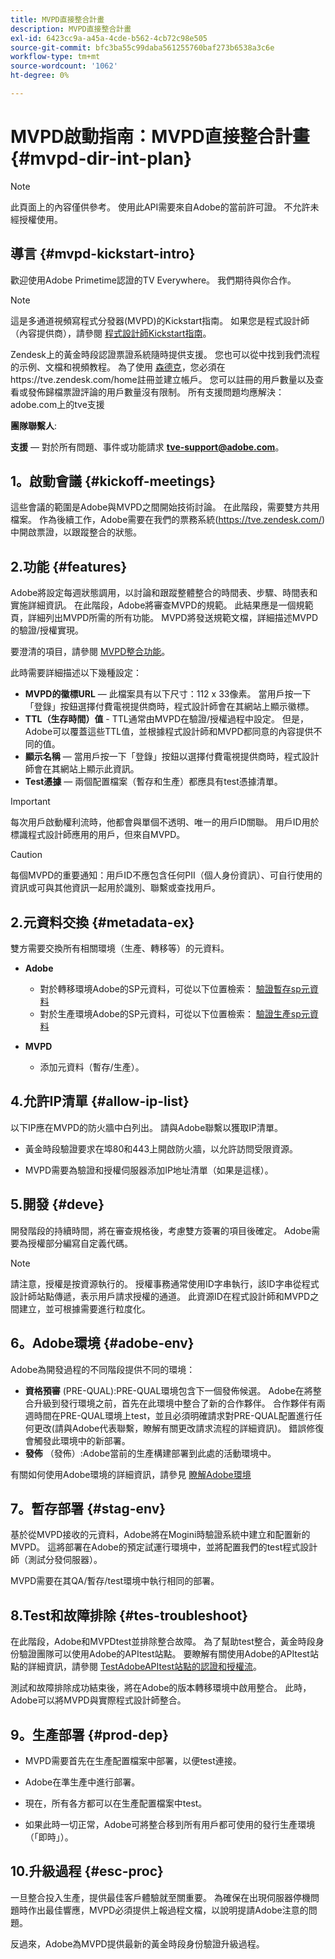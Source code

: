 ```yaml
---
title: MVPD直接整合計畫
description: MVPD直接整合計畫
exl-id: 6423cc9a-a45a-4cde-b562-4cb72c98e505
source-git-commit: bfc3ba55c99daba561255760baf273b6538a3c6e
workflow-type: tm+mt
source-wordcount: '1062'
ht-degree: 0%

---
```


# MVPD啟動指南：MVPD直接整合計畫 {#mvpd-dir-int-plan}

>[!NOTE]
>
>此頁面上的內容僅供參考。 使用此API需要來自Adobe的當前許可證。 不允許未經授權使用。

## 導言 {#mvpd-kickstart-intro}

歡迎使用Adobe Primetime認證的TV Everywhere。  我們期待與你合作。

>[!NOTE]
>
>這是多通道視頻寫程式分發器(MVPD)的Kickstart指南。 如果您是程式設計師（內容提供商），請參閱 [程式設計師Kickstart指南](/help/authentication/programmer-kickstart-guide.md)。

Zendesk上的黃金時段認證票證系統隨時提供支援。 您也可以從中找到我們流程的示例、文檔和視頻教程。 為了使用 [森德克](https://adobeprimetime.zendesk.com/)，您必須在https://tve.zendesk.com/home註冊並建立帳戶。 您可以註冊的用戶數量以及查看或發佈歸檔票證評論的用戶數量沒有限制。 所有支援問題均應解決：adobe.com上的tve支援

**團隊聯繫人**:

**支援**  — 對於所有問題、事件或功能請求 **tve-support@adobe.com**。

## 1。啟動會議 {#kickoff-meetings}

這些會議的範圍是Adobe與MVPD之間開始技術討論。 在此階段，需要雙方共用檔案。 作為後續工作，Adobe需要在我們的票務系統(https://tve.zendesk.com/)中開啟票證，以跟蹤整合的狀態。

## 2.功能 {#features}

Adobe將設定每週狀態調用，以討論和跟蹤整體整合的時間表、步驟、時間表和實施詳細資訊。 在此階段，Adobe將審查MVPD的規範。 此結果應是一個規範頁，詳細列出MVPD所需的所有功能。 MVPD將發送規範文檔，詳細描述MVPD的驗證/授權實現。

要澄清的項目，請參閱 [MVPD整合功能](/help/authentication/mvpd-integr-features.md)。

此時需要詳細描述以下幾種設定：

* **MVPD的徽標URL**  — 此檔案具有以下尺寸：112 x 33像素。 當用戶按一下「登錄」按鈕選擇付費電視提供商時，程式設計師會在其網站上顯示徽標。
* **TTL（生存時間）值** - TTL通常由MVPD在驗證/授權過程中設定。 但是，Adobe可以覆蓋這些TTL值，並根據程式設計師和MVPD都同意的內容提供不同的值。
* **顯示名稱**  — 當用戶按一下「登錄」按鈕以選擇付費電視提供商時，程式設計師會在其網站上顯示此資訊。
* **Test憑據**  — 兩個配置檔案（暫存和生產）都應具有test憑據清單。

>[!IMPORTANT]
>
>每次用戶啟動權利流時，他都會與單個不透明、唯一的用戶ID關聯。  用戶ID用於標識程式設計師應用的用戶，但來自MVPD。

>[!CAUTION]
>
>每個MVPD的重要通知：用戶ID不應包含任何PII（個人身份資訊）、可自行使用的資訊或可與其他資訊一起用於識別、聯繫或查找用戶。

## 2.元資料交換 {#metadata-ex}

雙方需要交換所有相關環境（生產、轉移等）的元資料。

* **Adobe**
   * 對於轉移環境Adobe的SP元資料，可從以下位置檢索： [驗證暫存sp元資料](https://sp.auth-staging.adobe.com/sp/metadata)
   * 對於生產環境Adobe的SP元資料，可從以下位置檢索： [驗證生產sp元資料](https://sp.auth.adobe.com/sp/metadata)

* **MVPD**
   * 添加元資料（暫存/生產）。

## 4.允許IP清單 {#allow-ip-list}

以下IP應在MVPD的防火牆中白列出。 請與Adobe聯繫以獲取IP清單。

* 黃金時段驗證要求在埠80和443上開啟防火牆，以允許訪問受限資源。

* MVPD需要為驗證和授權伺服器添加IP地址清單（如果是這樣）。

## 5.開發 {#deve}

開發階段的持續時間，將在審查規格後，考慮雙方簽署的項目後確定。 Adobe需要為授權部分編寫自定義代碼。

>[!NOTE]
>
>請注意，授權是按資源執行的。 授權事務通常使用ID字串執行，該ID字串從程式設計師站點傳遞，表示用戶請求授權的通道。 此資源ID在程式設計師和MVPD之間建立，並可根據需要進行粒度化。

## 6。Adobe環境 {#adobe-env}

Adobe為開發過程的不同階段提供不同的環境：

* **資格預審** (PRE-QUAL):PRE-QUAL環境包含下一個發佈候選。 Adobe在將整合升級到發行環境之前，首先在此環境中整合了新的合作夥伴。 合作夥伴有兩週時間在PRE-QUAL環境上test，並且必須明確請求對PRE-QUAL配置進行任何更改(請與Adobe代表聯繫，瞭解有關更改請求流程的詳細資訊)。 錯誤修復會觸發此環境中的新部署。
* **發佈** （發佈）:Adobe當前的生產構建部署到此處的活動環境中。

有關如何使用Adobe環境的詳細資訊，請參見 [瞭解Adobe環境](/help/authentication/understanding-the-adobe-environments.md)

## 7。暫存部署 {#stag-env}

基於從MVPD接收的元資料，Adobe將在Mogini時驗證系統中建立和配置新的MVPD。 這將部署在Adobe的預定試運行環境中，並將配置我們的test程式設計師（測試分發伺服器）。

MVPD需要在其QA/暫存/test環境中執行相同的部署。

## 8.Test和故障排除 {#tes-troubleshoot}

在此階段，Adobe和MVPDtest並排除整合故障。 為了幫助test整合，黃金時段身份驗證團隊可以使用Adobe的APItest站點。 要瞭解有關使用Adobe的APItest站點的詳細資訊，請參閱 [TestAdobeAPItest站點的認證和授權流](/help/authentication/test-authn-authz-flows-using-adobes-api-test-site.md)。

測試和故障排除成功結束後，將在Adobe的版本轉移環境中啟用整合。 此時，Adobe可以將MVPD與實際程式設計師整合。

## 9。生產部署 {#prod-dep}

* MVPD需要首先在生產配置檔案中部署，以便test連接。

* Adobe在準生產中進行部署。

* 現在，所有各方都可以在生產配置檔案中test。

* 如果此時一切正常，Adobe可將整合移到所有用戶都可使用的發行生產環境（「即時」）。

## 10.升級過程 {#esc-proc}

一旦整合投入生產，提供最佳客戶體驗就至關重要。 為確保在出現伺服器停機問題時作出最佳響應，MVPD必須提供上報過程文檔，以說明提請Adobe注意的問題。

反過來，Adobe為MVPD提供最新的黃金時段身份驗證升級過程。


<!--- [!RELATEDINFORMATION]
>
>* [Programmer Kickstart Guide](/help/authentication/programmer-kickstart-guide.md)
>* [MVPD Integration Guide](/help/authentication/mvpd-integr-features.md)
-->
